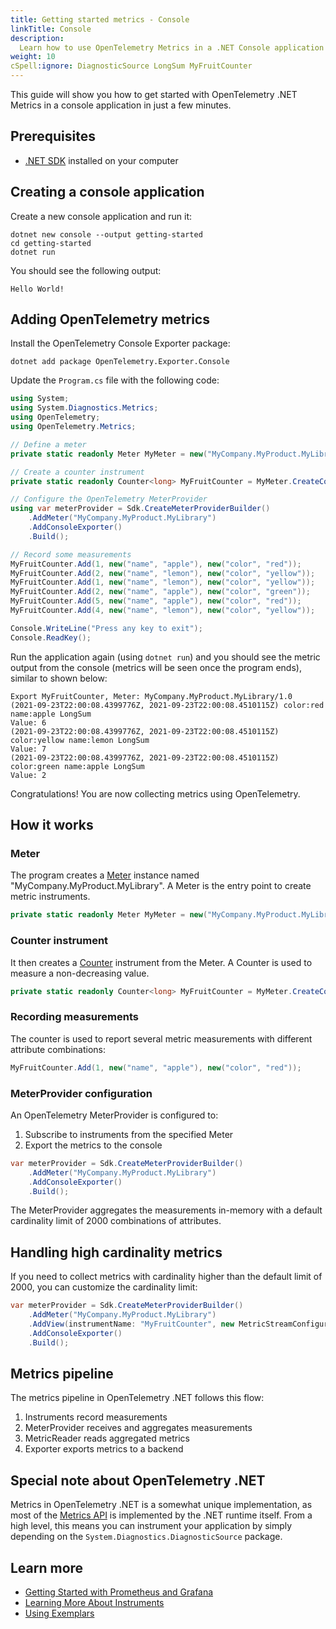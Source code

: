 ```yaml
---
title: Getting started metrics - Console
linkTitle: Console
description:
  Learn how to use OpenTelemetry Metrics in a .NET Console application
weight: 10
cSpell:ignore: DiagnosticSource LongSum MyFruitCounter
---
```


This guide will show you how to get started with OpenTelemetry .NET Metrics in a
console application in just a few minutes.

## Prerequisites

- [.NET SDK](https://dotnet.microsoft.com/download) installed on your computer

## Creating a console application

Create a new console application and run it:

```shell
dotnet new console --output getting-started
cd getting-started
dotnet run
```

You should see the following output:

```text
Hello World!
```

## Adding OpenTelemetry metrics

Install the OpenTelemetry Console Exporter package:

```shell
dotnet add package OpenTelemetry.Exporter.Console
```

Update the `Program.cs` file with the following code:

```csharp
using System;
using System.Diagnostics.Metrics;
using OpenTelemetry;
using OpenTelemetry.Metrics;

// Define a meter
private static readonly Meter MyMeter = new("MyCompany.MyProduct.MyLibrary", "1.0");

// Create a counter instrument
private static readonly Counter<long> MyFruitCounter = MyMeter.CreateCounter<long>("MyFruitCounter", "fruit", "Counts fruit by name and color");

// Configure the OpenTelemetry MeterProvider
using var meterProvider = Sdk.CreateMeterProviderBuilder()
    .AddMeter("MyCompany.MyProduct.MyLibrary")
    .AddConsoleExporter()
    .Build();

// Record some measurements
MyFruitCounter.Add(1, new("name", "apple"), new("color", "red"));
MyFruitCounter.Add(2, new("name", "lemon"), new("color", "yellow"));
MyFruitCounter.Add(1, new("name", "lemon"), new("color", "yellow"));
MyFruitCounter.Add(2, new("name", "apple"), new("color", "green"));
MyFruitCounter.Add(5, new("name", "apple"), new("color", "red"));
MyFruitCounter.Add(4, new("name", "lemon"), new("color", "yellow"));

Console.WriteLine("Press any key to exit");
Console.ReadKey();
```

Run the application again (using `dotnet run`) and you should see the metric
output from the console (metrics will be seen once the program ends), similar to
shown below:

```text
Export MyFruitCounter, Meter: MyCompany.MyProduct.MyLibrary/1.0
(2021-09-23T22:00:08.4399776Z, 2021-09-23T22:00:08.4510115Z) color:red name:apple LongSum
Value: 6
(2021-09-23T22:00:08.4399776Z, 2021-09-23T22:00:08.4510115Z) color:yellow name:lemon LongSum
Value: 7
(2021-09-23T22:00:08.4399776Z, 2021-09-23T22:00:08.4510115Z) color:green name:apple LongSum
Value: 2
```

Congratulations! You are now collecting metrics using OpenTelemetry.

## How it works

### Meter

The program creates a [Meter](/docs/specs/otel/metrics/api/#meter) instance
named "MyCompany.MyProduct.MyLibrary". A Meter is the entry point to create
metric instruments.

```csharp
private static readonly Meter MyMeter = new("MyCompany.MyProduct.MyLibrary", "1.0");
```

### Counter instrument

It then creates a [Counter](/docs/specs/otel/metrics/api/#counter) instrument
from the Meter. A Counter is used to measure a non-decreasing value.

```csharp
private static readonly Counter<long> MyFruitCounter = MyMeter.CreateCounter<long>("MyFruitCounter");
```

### Recording measurements

The counter is used to report several metric measurements with different
attribute combinations:

```csharp
MyFruitCounter.Add(1, new("name", "apple"), new("color", "red"));
```

### MeterProvider configuration

An OpenTelemetry MeterProvider is configured to:

1. Subscribe to instruments from the specified Meter
2. Export the metrics to the console

```csharp
var meterProvider = Sdk.CreateMeterProviderBuilder()
    .AddMeter("MyCompany.MyProduct.MyLibrary")
    .AddConsoleExporter()
    .Build();
```

The MeterProvider aggregates the measurements in-memory with a default
cardinality limit of 2000 combinations of attributes.

## Handling high cardinality metrics

If you need to collect metrics with cardinality higher than the default limit of
2000, you can customize the cardinality limit:

```csharp
var meterProvider = Sdk.CreateMeterProviderBuilder()
    .AddMeter("MyCompany.MyProduct.MyLibrary")
    .AddView(instrumentName: "MyFruitCounter", new MetricStreamConfiguration { CardinalityLimit = 10 })
    .AddConsoleExporter()
    .Build();
```

## Metrics pipeline

The metrics pipeline in OpenTelemetry .NET follows this flow:

1. Instruments record measurements
2. MeterProvider receives and aggregates measurements
3. MetricReader reads aggregated metrics
4. Exporter exports metrics to a backend

## Special note about OpenTelemetry .NET

Metrics in OpenTelemetry .NET is a somewhat unique implementation, as most of
the [Metrics API](/docs/specs/otel/metrics/api/) is implemented by the .NET
runtime itself. From a high level, this means you can instrument your
application by simply depending on the `System.Diagnostics.DiagnosticSource`
package.

## Learn more

- [Getting Started with Prometheus and Grafana](/docs/languages/dotnet/metrics/getting-started-prometheus-grafana/)
- [Learning More About Instruments](/docs/languages/dotnet/metrics/instruments/)
- [Using Exemplars](/docs/languages/dotnet/metrics/exemplars/)
